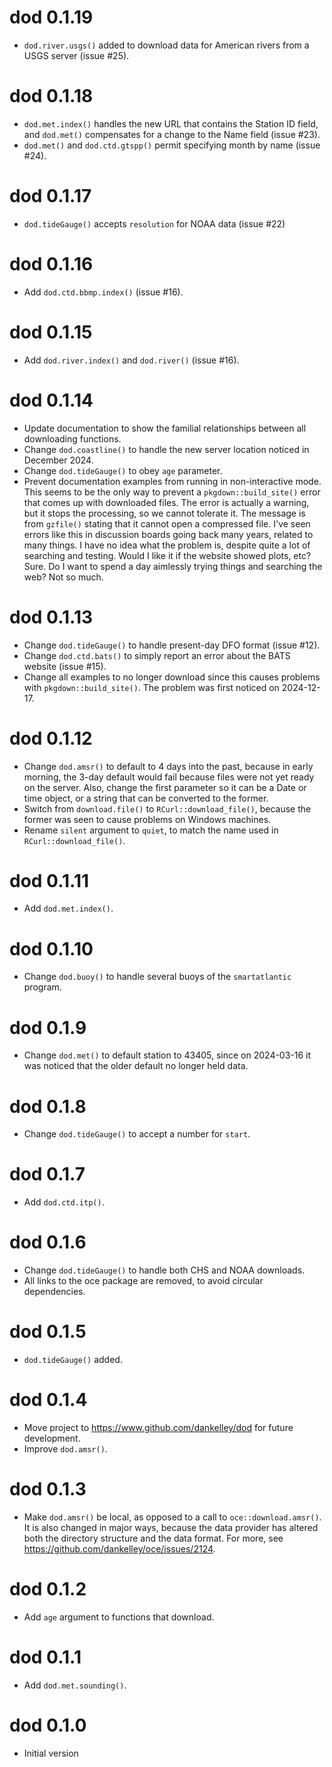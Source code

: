 # dod 0.1.19

* `dod.river.usgs()` added to download data for American rivers from a USGS server (issue #25).

# dod 0.1.18

* `dod.met.index()` handles the new URL that contains the Station ID field, and
  `dod.met()` compensates for a change to the Name field (issue #23).
* `dod.met()` and `dod.ctd.gtspp()` permit specifying month by name (issue #24).

# dod 0.1.17

* `dod.tideGauge()` accepts `resolution` for NOAA data (issue #22)

# dod 0.1.16

* Add `dod.ctd.bbmp.index()` (issue #16).

# dod 0.1.15

* Add `dod.river.index()` and `dod.river()` (issue #16).

# dod 0.1.14

* Update documentation to show the familial relationships between all
  downloading functions.
* Change `dod.coastline()` to handle the new server location noticed in
  December 2024.
* Change `dod.tideGauge()` to obey `age` parameter.
* Prevent documentation examples from running in non-interactive mode. This
  seems to be the only way to prevent a `pkgdown::build_site()` error that
  comes up with downloaded files.  The error is actually a warning, but it
  stops the processing, so we cannot tolerate it.  The message is from
  `gzfile()` stating that it cannot open a compressed file.  I've seen errors
  like this in discussion boards going back many years, related to many things.
  I have no idea what the problem is, despite quite a lot of searching and
  testing.  Would I like it if the website showed plots, etc?  Sure.  Do I want
  to spend a day aimlessly trying things and searching the web? Not so much.

# dod 0.1.13

* Change `dod.tideGauge()` to handle present-day DFO format (issue #12).
* Change `dod.ctd.bats()` to simply report an error about the BATS website
  (issue #15).
* Change all examples to no longer download since this causes problems with
  `pkgdown::build_site()`. The problem was first noticed on 2024-12-17.

# dod 0.1.12

* Change `dod.amsr()` to default to 4 days into the past, because in early
  morning, the 3-day default would fail because files were not yet ready on the
  server.  Also, change the first parameter so it can be a Date or time object,
  or a string that can be converted to the former.
* Switch from `download.file()` to `RCurl::download_file()`, because the former
  was seen to cause problems on Windows machines.
* Rename `silent` argument to `quiet`, to match the name used in
  `RCurl::download_file()`.

# dod 0.1.11

* Add `dod.met.index()`.

# dod 0.1.10

* Change `dod.buoy()` to handle several buoys of the `smartatlantic` program.

# dod 0.1.9

* Change `dod.met()` to default station to 43405, since on 2024-03-16 it was
  noticed that the older default no longer held data.

# dod 0.1.8

* Change `dod.tideGauge()` to accept a number for `start`.

# dod 0.1.7

* Add `dod.ctd.itp()`.

# dod 0.1.6

* Change `dod.tideGauge()` to handle both CHS and NOAA downloads.
* All links to the oce package are removed, to avoid circular dependencies.

# dod 0.1.5

* `dod.tideGauge()` added.

# dod 0.1.4

* Move project to <https://www.github.com/dankelley/dod> for future development.
* Improve `dod.amsr()`.

# dod 0.1.3

* Make `dod.amsr()` be local, as opposed to a call to `oce::download.amsr()`.
  It is also changed in major ways, because the data provider has altered
  both the directory structure and the data format.  For more, see
  <https://github.com/dankelley/oce/issues/2124>.

# dod 0.1.2

* Add `age` argument to functions that download.

# dod 0.1.1

* Add `dod.met.sounding()`.

# dod 0.1.0

* Initial version
